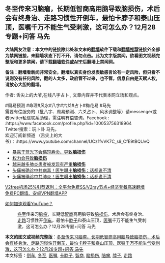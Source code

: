  <h2>冬至传来习脑瘤，长期低智商高用脑导致脑损伤，术后会有终身治、走路习惯性开倒车，最怕卡脖子和泰山压顶，医嘱千万不能生气受刺激，这可怎么办？12月28专题+问答 马先</h2> <p class="notice"><b>大陆网友注意：本文中的链接除此处和文末的<a href="https://github.com/bannedbook/fanqiang" >翻墙</a>软件下载和<a href="https://github.com/killgcd/justmysocks/blob/master/README.md">翻墙推荐</a>链接外全部为禁网链接，未翻墙状态下打不开，请勿点击。此为文字版禁闻，欲看图文视频完整版和更多禁闻，请下载<a href="https://github.com/bannedbook/fanqiang">翻墙软件或APP</a>后翻墙上禁闻网。</p><p>备注：翻墙看新闻非常安全，翻墙以真实身份发表敏感言论有一定风险，但只看不说则没有任何风险，翻的人太多，政府管不过来，也不管。信息自由是天赋人权，请放心大胆的翻墙。</b></p>  <div class="entry"> <p>作者: 舌尖上的大爷,在线八字占卜 , 文章内容并不代表本网立场和观点。</p> <figure></figure> <p>#周易预测 #命理#风水#八字#六爻#占卜#梅花易 #马先<br /> 需要有偿服务的（批八字、周易预测、六爻占卜、风水调整等）请messenger或者twitter私信联系助理，需注明有偿咨询。Facebook : :https://www.facebook.com/profile.php?id=100053756318964<br /> Twitter搜索：玩卜卦  马先，<br /> 欢迎订阅新频道 （舌尖上的大爷）：:https://www.youtube.com/channel/UCz1fvVK7C_s9_CfE9tBQUvQ</p>  <ul class='op-related-articles' title='相关阅读'> <li><a href='https://www.bannedbook.org/bnews/comments/20201110/1428801.html' target='_blank'>暴露于蓝光下会缩短寿命，导致<b>脑损伤</b></a></li> <li><a href='https://www.bannedbook.org/bnews/comments/20200221/1368648.html' target='_blank'>权力会导致<b>脑损伤</b></a></li> <li><a href='https://www.bannedbook.org/bnews/comments/20200408/1308421.html' target='_blank'>越来越多肺炎患者被发现有严重<b>脑损伤</b></a></li> <li><a href='https://www.bannedbook.org/bnews/cnnews/20200406/1307494.html' target='_blank'>头痛被确诊中共病毒！医生曝出<b>脑损伤</b>：话都说不清</a></li> <li><a href='https://www.bannedbook.org/bnews/comments/20200406/1307480.html' target='_blank'>头痛被确诊中共肺炎！医生曝出<b>脑损伤</b>：话都说不清</a></li> </ul> <p class="texttj"> <a href="https://www.bannedbook.org/forum23/topic22702.html" target="_blank">V2free机场25%引荐返利：全平台免费SS/V2ray节点+经济套餐高速翻墙</a><br/> <a href="https://github.com/bannedbook/fanqiang/wiki/%E7%A6%81%E9%97%BB%E7%BD%91%E5%AE%89%E5%8D%93%E7%BF%BB%E5%A2%99%E6%96%B0%E9%97%BBAPP" target="_blank">免费PC翻墙、安卓VPN翻墙APP</a></p><p><a href='https://www.bannedbook.org/bnews/topimagenews/20180409/925596.html' target='_blank'>如何加速观看YouTube？ </a></p> <figure class='op-interactive'><figcaption><a href="https://www.bannedbook.org/bnews/tag/%E5%86%AC%E8%87%B3/" class="st_tag internal_tag" rel="tag" title="标签 冬至 下的日志">冬至</a>传来习<a href="https://www.bannedbook.org/bnews/tag/%E8%84%91%E7%98%A4/" class="st_tag internal_tag" rel="tag" title="标签 脑瘤 下的日志">脑瘤</a>，长期低<a href="https://www.bannedbook.org/bnews/tag/%e6%99%ba%e5%95%86/" class="st_tag internal_tag" rel="tag" title="标签 智商 下的日志">智商</a>高用脑导致<a href="https://www.bannedbook.org/bnews/tag/%E8%84%91%E6%8D%9F%E4%BC%A4/" class="st_tag internal_tag" rel="tag" title="标签 脑损伤 下的日志">脑损伤</a>，术后会有终身治、<a href="https://www.bannedbook.org/bnews/tag/%E8%B5%B0%E8%B7%AF/" class="st_tag internal_tag" rel="tag" title="标签 走路 下的日志">走路</a>习惯性开<a href="https://www.bannedbook.org/bnews/tag/%E5%80%92%E8%BD%A6/" class="st_tag internal_tag" rel="tag" title="标签 倒车 下的日志">倒车</a>，最怕卡<a href="https://www.bannedbook.org/bnews/tag/%E8%84%96%E5%AD%90/" class="st_tag internal_tag" rel="tag" title="标签 脖子 下的日志">脖子</a>和泰山压顶，<a href="https://www.bannedbook.org/bnews/tag/%E5%8C%BB%E5%98%B1/" class="st_tag internal_tag" rel="tag" title="标签 医嘱 下的日志">医嘱</a>千万不能生气受刺激，这可怎么办？12月28专题+问答 马先</figcaption></figure> </p> <a name='sharetosocial'></a>       <div><b>本文的图文或视频完整版</b>：<a href='https://www.bannedbook.org/bnews/bannedvideo/20201229/1456839.html'>冬至传来习脑瘤，长期低智商高用脑导致脑损伤，术后会有终身治、走路习惯性开倒车，最怕卡脖子和泰山压顶，医嘱千万不能生气受刺激，这可怎么办？12月28专题+问答 马先</a></div>  </div><!--END ENTRY--> <div class="postfooter"> <div>本文标签：<a href="https://www.bannedbook.org/bnews/tag/%E5%80%92%E8%BD%A6/" rel="tag">倒车</a>, <a href="https://www.bannedbook.org/bnews/tag/%E5%86%AC%E8%87%B3/" rel="tag">冬至</a>, <a href="https://www.bannedbook.org/bnews/tag/%E5%8C%BB%E5%98%B1/" rel="tag">医嘱</a>, <a href="https://www.bannedbook.org/bnews/tag/%E5%8D%A1%E8%84%96%E5%AD%90/" rel="tag">卡脖子</a>, <a href="https://www.bannedbook.org/bnews/tag/%e6%99%ba%e5%95%86/" rel="tag">智商</a>, <a href="https://www.bannedbook.org/bnews/tag/%E8%84%91%E6%8D%9F%E4%BC%A4/" rel="tag">脑损伤</a>, <a href="https://www.bannedbook.org/bnews/tag/%E8%84%91%E7%98%A4/" rel="tag">脑瘤</a>, <a href="https://www.bannedbook.org/bnews/tag/%E8%84%96%E5%AD%90/" rel="tag">脖子</a>, <a href="https://www.bannedbook.org/bnews/tag/%E8%B5%B0%E8%B7%AF/" rel="tag">走路</a></div>  </div><!--END POSTFOOTER--> 
